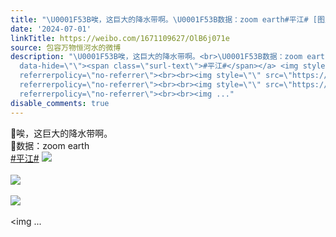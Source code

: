 ```yaml
---
title: "\U0001F53B唉，这巨大的降水带啊。\U0001F53B数据：zoom earth#平江# [图片][图片][图片][图片][图片][图片]"
date: '2024-07-01'
linkTitle: https://weibo.com/1671109627/OlB6j071e
source: 包容万物恒河水的微博
description: "\U0001F53B唉，这巨大的降水带啊。<br>\U0001F53B数据：zoom earth<br><a href=\"https://m.weibo.cn/search?containerid=231522type%3D1%26t%3D10%26q%3D%23%E5%B9%B3%E6%B1%9F%23&amp;isnewpage=1\"
  data-hide=\"\"><span class=\"surl-text\">#平江#</span></a> <img style=\"\" src=\"https://tvax2.sinaimg.cn/large/639b1bfbly1hr8z04pvhzj21lf0wnqv5.jpg\"
  referrerpolicy=\"no-referrer\"><br><br><img style=\"\" src=\"https://tvax1.sinaimg.cn/large/639b1bfbly1hr8yyqxbcaj210r0trhdg.jpg\"
  referrerpolicy=\"no-referrer\"><br><br><img style=\"\" src=\"https://tvax2.sinaimg.cn/large/639b1bfbly1hr8yyzofpmj20yn0t0e81.jpg\"
  referrerpolicy=\"no-referrer\"><br><br><img ..."
disable_comments: true
---
```

🔻唉，这巨大的降水带啊。<br>🔻数据：zoom earth<br><a href="https://m.weibo.cn/search?containerid=231522type%3D1%26t%3D10%26q%3D%23%E5%B9%B3%E6%B1%9F%23&amp;isnewpage=1" data-hide=""><span class="surl-text">#平江#</span></a> <img style="" src="https://tvax2.sinaimg.cn/large/639b1bfbly1hr8z04pvhzj21lf0wnqv5.jpg" referrerpolicy="no-referrer"><br><br><img style="" src="https://tvax1.sinaimg.cn/large/639b1bfbly1hr8yyqxbcaj210r0trhdg.jpg" referrerpolicy="no-referrer"><br><br><img style="" src="https://tvax2.sinaimg.cn/large/639b1bfbly1hr8yyzofpmj20yn0t0e81.jpg" referrerpolicy="no-referrer"><br><br><img ...